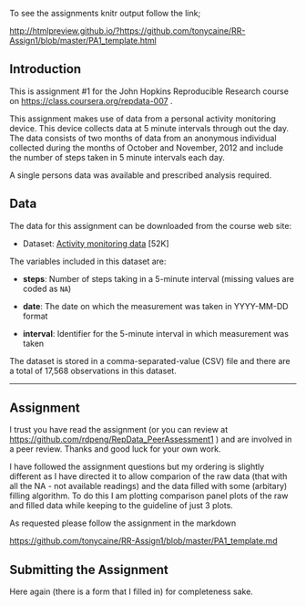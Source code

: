 To see the assignments knitr output follow the link;

http://htmlpreview.github.io/?https://github.com/tonycaine/RR-Assign1/blob/master/PA1_template.html


## Introduction

This is assignment #1 for the John Hopkins Reproducible Research course on https://class.coursera.org/repdata-007 . 


This assignment makes use of data from a personal activity monitoring
device. This device collects data at 5 minute intervals through out the
day. The data consists of two months of data from an anonymous
individual collected during the months of October and November, 2012
and include the number of steps taken in 5 minute intervals each day.

A single persons data was available and prescribed analysis required.

## Data

The data for this assignment can be downloaded from the course web
site:

* Dataset: [Activity monitoring data](https://d396qusza40orc.cloudfront.net/repdata%2Fdata%2Factivity.zip) [52K]

The variables included in this dataset are:

* **steps**: Number of steps taking in a 5-minute interval (missing
    values are coded as `NA`)

* **date**: The date on which the measurement was taken in YYYY-MM-DD
    format

* **interval**: Identifier for the 5-minute interval in which
    measurement was taken

The dataset is stored in a comma-separated-value (CSV) file and there
are a total of 17,568 observations in this
dataset.
****

## Assignment

I trust you have read the assignment (or you can review at https://github.com/rdpeng/RepData_PeerAssessment1 ) and are involved in a peer review. Thanks and good luck for your own work.  

I have followed the assignment questions but my ordering is slightly different as I have directed it to allow comparion of the raw data (that with all the NA - not available readings) and the data filled with some (arbitary) filling algorithm. To do this I am plotting comparison panel plots of the raw and filled data while keeping to the guideline of just 3 plots.

As requested please follow the assignment in the markdown

https://github.com/tonycaine/RR-Assign1/blob/master/PA1_template.md


## Submitting the Assignment
Here again (there is a form that I filled in) for completeness sake.
